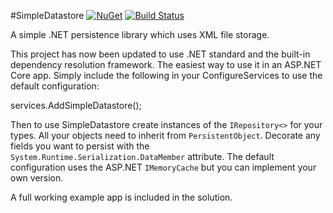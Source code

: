 #SimpleDatastore
[![NuGet](https://img.shields.io/nuget/v/SimpleDatastore.svg)](https://www.nuget.org/packages/SimpleDatastore/)
[![Build Status](https://dev.azure.com/robgwest/SimpleDatastore/_apis/build/status/robertgregorywest.SimpleDatastore?branchName=master)](https://dev.azure.com/robgwest/SimpleDatastore/_build/latest?definitionId=3&branchName=master)

A simple .NET persistence library which uses XML file storage.

This project has now been updated to use .NET standard and the built-in dependency resolution framework. The easiest way to use it in an ASP.NET Core app. Simply include the following in your ConfigureServices to use the default configuration:

services.AddSimpleDatastore();

Then to use SimpleDatastore create instances of the `IRepository<>` for your types. All your objects need to inherit from `PersistentObject`. Decorate any fields you want to persist with the `System.Runtime.Serialization.DataMember` attribute. The default configuration uses the ASP.NET `IMemoryCache` but you can implement your own version.

A full working example app is included in the solution.

